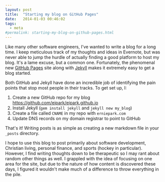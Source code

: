 ```yaml
---
layout: post
title:  "Starting my blog on GitHub Pages"
date:   2014-01-03 00:46:02
tags:
  - meta
#permalink: starting-my-blog-on-github-pages.html
---
```


Like many other software engineers, I've wanted to write a blog for a long time. I keep meticulous track of my thoughts and ideas in Evernote, but was never able to jump the hurdle of actually finding a good platform to host my blog. It's a lame excuse, but a common one. Fortunately, the phenomenal new [GitHub Pages](http://pages.github.com/) site along with [Jekyll](http://jekyllrb.com) makes it extremely easy to get a blog started.

Both GitHub and Jekyll have done an incredible job of identifying the pain points that stop most people in their tracks. To get set up, I:

1. Create a new GitHub repo for my blog https://github.com/eipark/eipark.github.io
2. Install Jekyll (`gem install jekyll` and `jekyll new my_blog`)
3. Create a file called `CNAME` in my repo with `erniepark.com`
4. Update DNS records on my domain registrar to point to GitHub

That's it! Writing posts is as simple as creating a new markdown file in your `_posts` directory.

I hope to use this blog to post primarily about software development, Christian living, personal finance, and sports (hockey in particular). However, I find writing thoughts down to be therapeutic so I may rant about random other things as well. I grappled with the idea of focusing on one area for the site, but due to the nature of how content is discovered these days, I figured it wouldn't make much of a difference to throw everything in the pile.
